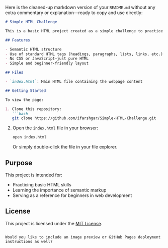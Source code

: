 Here is the cleaned-up markdown version of your `README.md` without any extra commentary or explanation—ready to copy and use directly:

```markdown
# Simple HTML Challenge

This is a basic HTML project created as a simple challenge to practice and demonstrate fundamental HTML skills. The goal is to build a structured and semantic webpage using only HTML.

## Features

- Semantic HTML structure
- Use of standard HTML tags (headings, paragraphs, lists, links, etc.)
- No CSS or JavaScript—just pure HTML
- Simple and beginner-friendly layout

## Files

- `index.html`: Main HTML file containing the webpage content

## Getting Started

To view the page:

1. Clone this repository:
   ```bash
   git clone https://github.com/ifarshgar/Simple-HTML-Challenge.git
   ```
2. Open the `index.html` file in your browser:
   ```bash
   open index.html
   ```
   Or simply double-click the file in your file explorer.

## Purpose

This project is intended for:

- Practicing basic HTML skills
- Learning the importance of semantic markup
- Serving as a reference for beginners in web development

## License

This project is licensed under the [MIT License](LICENSE).
```

Would you like to include an image preview or GitHub Pages deployment instructions as well?
